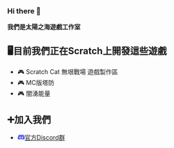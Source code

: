 ### Hi there 👋
**我們是太陽之海遊戲工作室**
 
## 🖥️目前我們正在Scratch上開發這些遊戲
- 🎮 Scratch Cat 無垠戰場 遊戲製作區
- 🎮 MC版塔防
- 🎮 闇湧能量
## ➕加入我們
- <a target='_blank' href='https://discord.gg/GeBE3X9HfV'><img src='img/discord.png' height='12px'>官方Discord群</a>

